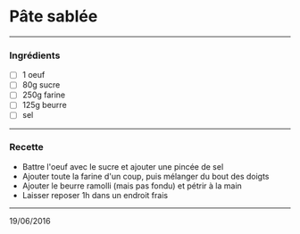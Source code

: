 # Pâte sablée

---

### Ingrédients

- [ ] 1 oeuf
- [ ] 80g sucre
- [ ] 250g farine
- [ ] 125g beurre
- [ ] sel

---

### Recette

- Battre l'oeuf avec le sucre et ajouter une pincée de sel
- Ajouter toute la farine d'un coup, puis mélanger du bout des doigts
- Ajouter le beurre ramolli (mais pas fondu) et pétrir à la main
- Laisser reposer 1h dans un endroit frais

---

19/06/2016
